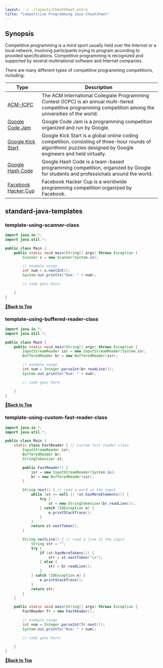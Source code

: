 ```yaml
---
layout: ../../layouts/CheatSheet.astro
title: "Competitive Programming Java Cheatsheet"
---
```


## Synopsis

Competitive programming is a mind sport usually held over the Internet or a local network, involving participants trying to program according to provided specifications. Competitive programming is recognized and supported by several multinational software and Internet companies.

There are many different types of competitive programming competitions, including:

| Type                                                                          | Description                                                                                                                                                      |
| ----------------------------------------------------------------------------- | ---------------------------------------------------------------------------------------------------------------------------------------------------------------- |
| [ACM-ICPC](https://icpc.baylor.edu/)                                          | The ACM International Collegiate Programming Contest (ICPC) is an annual multi-tiered competitive programming competition among the universities of the world.   |
| [Google Code Jam](https://codingcompetitions.withgoogle.com/codejam)          | Google Code Jam is a programming competition organized and run by Google.                                                                                        |
| [Google Kick Start](https://codingcompetitions.withgoogle.com/kickstart)      | Google Kick Start is a global online coding competition, consisting of three-hour rounds of algorithmic puzzles designed by Google engineers and held virtually. |
| [Google Hash Code](https://codingcompetitions.withgoogle.com/hashcode)        | Google Hash Code is a team-based programming competition, organized by Google for students and professionals around the world.                                   |
| [Facebook Hacker Cup](https://www.facebook.com/codingcompetitions/hacker-cup) | Facebook Hacker Cup is a worldwide programming competition organized by Facebook.                                                                                |

## standard-java-templates

### template-using-scanner-class

```java
import java.io.*;
import java.util.*;

public class Main {
	public static void main(String[] args) throws Exception {
		Scanner s = new Scanner(System.in);

		// example usage
		int num = s.nextInt();
		System.out.println("Num: " + num);

		// code goes here:

	}
}
```

**[🔼Back to Top](#table-of-contents)**

### template-using-buffered-reader-class

```java
import java.io.*;
import java.util.*;

public class Main {
	public static void main(String[] args) throws Exception {
		InputStreamReader isr = new InputStreamReader(System.in);
		BufferedReader br = new BufferedReader(isr);

		// example usage
		int num = Integer.parseInt(br.readLine());
		System.out.println("Num: " + num);

		// code goes here:

	}
}

```

**[🔼Back to Top](#table-of-contents)**

### template-using-custom-fast-reader-class

```java
import java.io.*;
import java.util.*;

public class Main {
	static class FastReader { // custom fast reader class
		InputStreamReader isr;
		BufferedReader br;
		StringTokenizer st;

		public FastReader() {
			isr = new InputStreamReader(System.in);
			br = new BufferedReader(isr);
		}

		String next() { // read a word in the input
			while (st == null || !st.hasMoreElements()) {
				try {
					st = new StringTokenizer(br.readLine());
				} catch (IOException e) {
					e.printStackTrace();
				}
			}
			return st.nextToken();
		}

		String nextLine() { // read a line in the input
			String str = "";
			try {
				if (st.hasMoreTokens()) {
					str = st.nextToken("\n");
				} else {
					str = br.readLine();
				}
			} catch (IOException e) {
				e.printStackTrace();
			}
			return str;
		}
	}

	public static void main(String[] args) throws Exception {
		FastReader fr = new FastReader();

		// example usage
		int num = Integer.parseInt(fr.next());
		System.out.println("Num: " + num);

		// code goes here:

	}
}
```

**[🔼Back to Top](#table-of-contents)**
